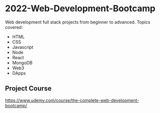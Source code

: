 # 2022-Web-Development-Bootcamp
Web development full stack projects from beginner to advanced.
Topics covered:
- HTML
- CSS
- Javascript
- Node
- React
- MongoDB
- Web3
- DApps

## Project Course
https://www.udemy.com/course/the-complete-web-development-bootcamp/
